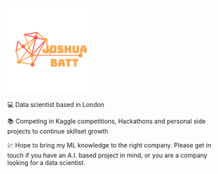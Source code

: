 
![Header](https://github.com/Josh-Batt/Josh-Batt/blob/main/Logo3.png "Header")

<!--
**Josh-Batt/Josh-Batt** is a ✨ _special_ ✨ repository because its `README.md` (this file) appears on your GitHub profile.

Here are some ideas to get you started:

- 🔭 I’m currently working on ...
- 🌱 I’m currently learning ...
- 👯 I’m looking to collaborate on ...
- 🤔 I’m looking for help with ...
- 💬 Ask me about ...
- 📫 How to reach me: ...
- 😄 Pronouns: ...
- ⚡ Fun fact: ...
-->

:computer: Data scientist based in London

:books: Competing in Kaggle competitions, Hackathons and personal side projects to continue skillset growth

:chart: Hope to bring my ML knowledge to the right company. Please get in touch if you have an A.I. based project in mind, or you are a company looking for a data scientist.

